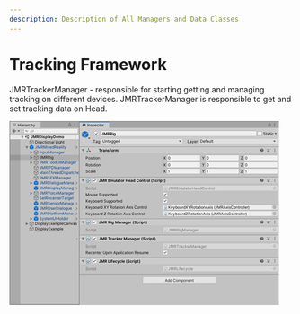 ```yaml
---
description: Description of All Managers and Data Classes
---
```


# Tracking Framework

JMRTrackerManager - responsible for starting getting and managing tracking on different devices. JMRTrackerManager is responsible to get and set tracking data on Head.

![Scene references in Unity](<../../.gitbook/assets/image (20).png>)

